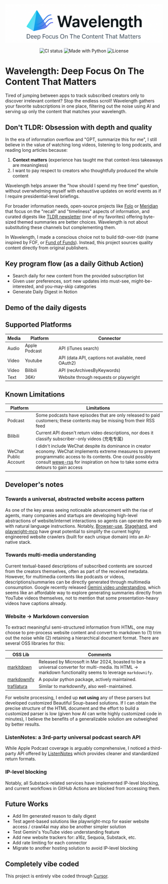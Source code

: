 <picture>
  <source media="(prefers-color-scheme: dark)" srcset="./assets/logo-dark.png">
  <source media="(prefers-color-scheme: light)" srcset="./assets/logo-light.png">
  <img alt="Wavelength: Deep Focus On The Content That Matters" src="./assets/logo-light.png"  width="full">
</picture>


<!-- Wavelength – centered badges -->
<p align="center">
 <!-- CI Status -->
  <img src="https://img.shields.io/github/actions/workflow/status/fyang0507/wavelength/daily-processing.yaml" alt="CI status" />
  <!-- Made with Python -->
  <img src="https://img.shields.io/badge/Made%20with-%F0%9F%8C%88%20Python-blue?logo=python" alt="Made with Python" />
  <!-- License -->
  <img src="https://img.shields.io/github/license/fyang0507/wavelength?color=green" alt="License" />
</p>

<h1 align="left">Wavelength: Deep Focus On The Content That Matters</h1>

<!-- Badges -->


Tired of jumping between apps to track subscribed creators only to discover irrelevant content? Stop the endless scroll! Wavelength gathers your favorite subscriptions in one place, filtering out the noise using AI and serving up only the content that matches your wavelength.

## Don't TLDR: Obsession with depth and quality

In the era of information overflow and "GPT, summarize this for me", I still believe in the value of watching long videos, listening to long podcasts, and reading long articles because:
1. **Context matters** (experience has taught me that context-less takeaways are meaningless)
2. I want to pay respect to creators who thoughtfully produced the whole content

Wavelength helps answer the "how should I spend my free time" question, without overwhelming myself with exhaustive updates on world events as if I require presidential-level briefings.

For broader information needs, open-source projects like [Folo](https://github.com/RSSNext/Folo) or [Meridian](https://github.com/iliane5/meridian) that focus on the "recall" and "timeliness" aspects of information, and curated digests like [TLDR newsletter](https://tldr.tech/) (one of my favorites) offering byte-sized themed summaries are better choices. Wavelength is not about substituting these channels but complementing them.

In Wavelength, I made a conscious choice not to build tldr-over-tldr (name inspired by FOF, or [Fund of Funds](https://en.wikipedia.org/wiki/Fund_of_funds)). Instead, this project sources quality content directly from original publishers.

## Key program flow (as a daily Github Action)
* Search daily for new content from the provided subscription list
* Given user preferences, sort new updates into must-see, might-be-interested, and you-may-skip categories
* Generate Daily Digest in Notion

## Demo of the daily digests

## Supported Platforms

Media | Platform | Connector
-|-|-|
Audio | Apple Podcast | API (iTunes search)
Video | Youtube | API (data API, captions not available, need OAuth2)
Video | Bilibili | API (recArchivesByKeywords)
Text | 36Kr | Website through requests or playwright

## Known Limitations
| Platform | Limitations |
|-|-|
| Podcast | Some podcasts have episodes that are only released to paid customers; these contents may be missing from their RSS feed |
| Bilibili | Current API doesn't return video descriptions, nor does it classify subscriber-only videos (充电专属) |
| WeChat Public Account | I didn't include WeChat despite its dominance in creator economy. WeChat implements extreme measures to prevent programmatic access to its contents. One could possibly consult [wewe-rss](https://github.com/cooderl/wewe-rss) for inspiration on how to take some extra detours to gain access |

## Developer's notes

### Towards a universal, abstracted website access pattern

As one of the key areas seeing noticeable advancement with the rise of agents, many companies and startups are developing high-level abstractions of website/internet interactions so agents can operate the web with natural language instructions. Notably, [Browser-use](https://github.com/browser-use/browser-use), [Stagehand](https://www.stagehand.dev/), and [playwright-mcp](https://github.com/microsoft/playwright-mcp) have great potential to simplify the current highly engineered website crawlers (built for each unique domain) into an AI-native stack.

### Towards multi-media understanding
Current textual-based descriptions of subscribed contents are sourced from the creators themselves, often as part of the received metadata. However, for multimedia contents like podcasts or videos, descriptions/summaries can be directly generated through multimedia consumption. Google recently released [Gemini video understanding](https://developers.googleblog.com/en/gemini-2-5-video-understanding/), which seems like an affordable way to explore generating summaries directly from YouTube videos themselves, not to mention that some presentation-heavy videos have captions already.

### Website -> Markdown conversion
To extract meaningful semi-structured information from HTML, one may choose to pre-process website content and convert to markdown to (1) trim out the noise while (2) retaining a hierarchical document format. There are several OSS libraries for this:

| OSS Lib | Comments |
|---------|----------|
| [markitdown](https://github.com/microsoft/markitdown) | Released by Microsoft in Mar 2024, boasted to be a universal converter for multi-media. Its HTML -> markdown functionality seems to leverage `markdownify`. |
| [markdownify](https://github.com/matthewwithanm/python-markdownify) | A popular python package, actively maintained. | 
| [trafilatura](https://github.com/adbar/trafilatura) | Similar to markdownify, also well-maintained. | 

For website processing, I ended up **not using** any of these parsers but developed customized Beautiful Soup-based solutions. If I can obtain the precise structure of the HTML document and the effort to build a customized parser is low (given how AI can write highly customized code in minutes), I believe the benefits of a generalizable solution are outweighed by better results.

### ListenNotes: a 3rd-party universal podcast search API
While Apple Podcast coverage is arguably comprehensive, I noticed a third-party API offered by [ListenNotes](https://www.listennotes.com/) which provides cleaner and standardized return formats.

### IP-level blocking
Notably, all Substack-related services have implemented IP-level blocking, and current workflows in GitHub Actions are blocked from accessing them.

## Future Works
- Add llm generated reason to daily digest
- Test agent-based solutions like playwright-mcp for easier website access / crawl4ai may also be another simpler solution
- Test Gemini's YouTube video understanding feature
- Add new website trackers for: a16z, Sequoia, Substack, etc.
- Add rate limiting for each connector
- Migrate to another hosting solution to avoid IP-level blocking

## Completely vibe coded
This project is entirely vibe coded through [Cursor](https://cursor.sh).
